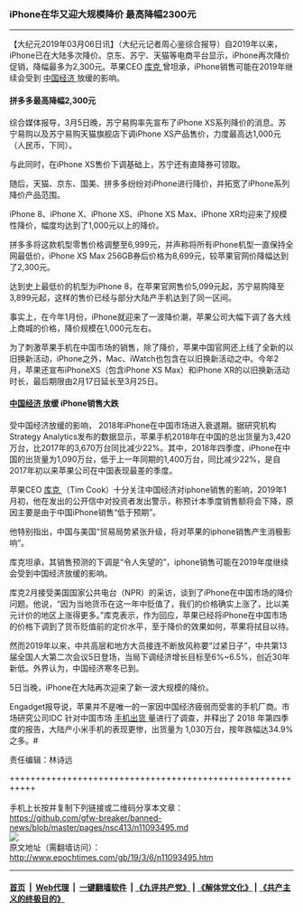 ### iPhone在华又迎大规模降价 最高降幅2300元
------------------------

<p>
 【大纪元2019年03月06日讯】（大纪元记者周心鉴综合报导）自2019年以来， iPhone已在大陆多次降价。京东、苏宁、天猫等电商平台显示，iPhone再次降价促销，降幅最多为2,300元。苹果CEO
 <a href="http://www.epochtimes.com/gb/tag/%E5%BA%93%E5%85%8B.html">
  库克
 </a>
 曾坦承，iPhone销售可能在2019年继续会受到
 <a href="http://www.epochtimes.com/gb/tag/%E4%B8%AD%E5%9B%BD%E7%BB%8F%E6%B5%8E.html">
  中国经济
 </a>
 放缓的影响。
</p>
<h4>
 拼多多最高降幅2,300元
</h4>
<p>
 综合媒体报导，3月5日晚，苏宁易购率先宣布了iPhone XS系列降价的消息。苏宁易购以及苏宁易购天猫旗舰店下调iPhone XS产品售价，力度最高达1,000元（人民币，下同）。
</p>
<p>
 与此同时，在iPhone XS售价下调基础上，苏宁还有直降券可领取。
</p>
<p>
 随后，天猫、京东、国美、拼多多纷纷对iPhone进行降价，并拓宽了iPhone系列降价产品范围。
</p>
<p>
 iPhone 8、iPhone X、iPhone XS、iPhone XS Max、iPhone XR均迎来了规模性降价，幅度均达到了1,000元以上的降价。
</p>
<p>
 拼多多将这款机型零售价格调整至6,999元，并声称将所有iPhone机型一直保持全网最低价，iPhone XS Max 256GB券后价格为8,699元，较苹果官网价降幅达到了2,300元。
</p>
<p>
 达到史上最低价的机型为iPhone 8，在苹果官网售价5,099元起，苏宁易购降至3,899元起，这样的售价已经与部分大陆产手机达到了同一区间。
</p>
<p>
 事实上，在今年1月份，iPhone就迎来了一波降价潮，苹果公司大幅下调了各大线上商城的价格，降价规模在1,000元左右。
</p>
<p>
 为了刺激苹果手机在中国市场的销售，除了降价，苹果中国官网还上线了全新的以旧换新活动，iPhone之外，Mac、iWatch也包含在以旧换新活动之中。今年2月，苹果还宣布iPhoneXS（包含iPhone XS Max）和iPhone XR的以旧换新活动时长，最后期限由2月17日延长至3月25日。
</p>
<h4>
 <a href="http://www.epochtimes.com/gb/tag/%E4%B8%AD%E5%9B%BD%E7%BB%8F%E6%B5%8E.html">
  中国经济
 </a>
 放缓 iPhone销售大跌
</h4>
<p>
 受中国经济放缓的影响， 2018年iPhone在中国市场进入衰退期。据研究机构Strategy Analytics发布的数据显示，苹果手机2018年在中国的总出货量为3,420万台，比2017年的3,670万台同比减少22%。其中，2018年四季度，iPhone在中国的出货量为1,090万台，低于上一年同期的1,400万台，同比减少22%，是自2017年初以来苹果公司在中国表现最差的季度。
</p>
<p>
 苹果CEO
 <a href="http://www.epochtimes.com/gb/tag/%E5%BA%93%E5%85%8B.html">
  库克
 </a>
 （Tim Cook）十分关注中国经济对iphone销售的影响，2019年1月初，他在发出的公开信中对投资者发出警示，称预计本季度销售额将会下降，原因主要是由于中国iPhone销售“低于预期”。
</p>
<p>
 他特别指出，中国与美国“贸易局势紧张升级，将对苹果的iphone销售产生消极影响”。
</p>
<p>
 库克坦承，其销售预测的下调是“令人失望的”，iphone销售可能在2019年度继续会受到中国经济放缓的影响。
</p>
<p>
 库克2月接受美国国家公共电台（NPR）的采访，谈到了iPhone在中国市场的降价问题。他说，“因为当地货币在这一年中贬值了，我们的价格确实上涨了，比以美元计价的地区上涨得更多。”库克表示，作为回应，苹果已经将iPhone在中国市场的价格下调到了货币贬值前的定价水平，至于降价的效果如何，苹果将拭目以待。
</p>
<p>
 然而2019年以来，中共高层和地方大员接连不断放风称要“过紧日子”，中共第13届全国人大第二次会议5日登场，当局下调经济增长目标至6%~6.5%，创近30年新低。外界认为，中国经济寒冬已到。
</p>
<p>
 5日当晚，iPhone在大陆再次迎来了新一波大规模的降价。
</p>
<p>
 Engadget报导说，苹果并不是唯一的一家因中国经济疲弱而受害的手机厂商。市场研究公司IDC 针对中国市场
 <a href="http://www.epochtimes.com/gb/tag/%E6%89%8B%E6%9C%BA%E5%87%BA%E8%B4%A7.html">
  手机出货
 </a>
 量进行了调查，并释出了 2018 年第四季度的报告，大陆产小米手机的表现更惨，出货量为 1,030万台，按年跌幅达34.9% 之多。#
</p>
<p>
 责任编辑：林诗远
</p>

+++++++++++++++++++++++++++++++++++++++++++++++++++++++++++<br/><br/>
手机上长按并复制下列链接或二维码分享本文章：<br/>
https://github.com/gfw-breaker/banned-news/blob/master/pages/nsc413/n11093495.md <br/>
<a href='https://github.com/gfw-breaker/banned-news/blob/master/pages/nsc413/n11093495.md'><img src='https://github.com/gfw-breaker/banned-news/blob/master/pages/nsc413/n11093495.md.png'/></a> <br/>
原文地址（需翻墙访问）：http://www.epochtimes.com/gb/19/3/6/n11093495.htm


------------------------
#### [首页](https://github.com/gfw-breaker/banned-news/blob/master/README.md) &nbsp;|&nbsp; [Web代理](https://github.com/labour-camp/helloworld) &nbsp;|&nbsp; [一键翻墙软件](https://github.com/gfw-breaker/nogfw/blob/master/README.md) &nbsp;| [《九评共产党》](https://github.com/gfw-breaker/9ping.md/blob/master/README.md#九评之一评共产党是什么) | [《解体党文化》](https://github.com/gfw-breaker/jtdwh.md/blob/master/README.md) | [《共产主义的终极目的》](https://github.com/gfw-breaker/gczydzjmd.md/blob/master/README.md)

